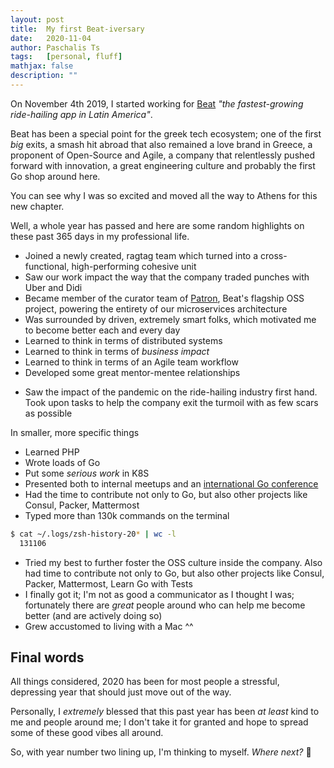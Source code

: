 ```yaml
---
layout: post
title:  My first Beat-iversary
date:   2020-11-04
author: Paschalis Ts
tags:   [personal, fluff]
mathjax: false
description: ""  
---
```


On November 4th 2019, I started working for [Beat](https://thebeat.co) *"the fastest-growing ride-hailing app in Latin America"*. 

Beat has been a special point for the greek tech ecosystem; one of the first *big* exits, a smash hit abroad that also remained a love brand in Greece, a proponent of Open-Source and Agile, a company that relentlessly pushed forward with innovation, a great engineering culture and probably the first Go shop around here.

You can see why I was so excited and moved all the way to Athens for this new chapter. 

Well, a whole year has passed and here are some random highlights on these past 365 days in my professional life.

- Joined a newly created, ragtag team which turned into a cross-functional, high-performing cohesive unit
- Saw our work impact the way that the company traded punches with Uber and Didi
- Became member of the curator team of [Patron](https://github.com/beatlabs/patron), Beat's flagship OSS project, powering the entirety of our microservices architecture
- Was surrounded by driven, extremely smart folks, which motivated me to become better each and every day
- Learned to think in terms of distributed systems
- Learned to think in terms of *business impact*
- Learned to think in terms of an Agile team workflow
- Developed some great mentor-mentee relationships
<!-- - Got promoted -->
- Saw the impact of the pandemic on the ride-hailing industry first hand. Took upon tasks to help the company exit the turmoil with as few scars as possible


In smaller, more specific things 
- Learned PHP
- Wrote loads of Go
- Put some *serious work* in K8S
- Presented both to internal meetups and an [international Go conference](https://goway.io)
- Had the time to contribute not only to Go, but also other projects like Consul, Packer, Mattermost
- Typed more than 130k commands on the terminal
```sh
$ cat ~/.logs/zsh-history-20* | wc -l
  131106
```
- Tried my best to further foster the OSS culture inside the company. Also had time to contribute not only to Go, but also other projects like Consul, Packer, Mattermost, Learn Go with Tests
- I finally got it; I'm not as good a communicator as I thought I was; fortunately there are *great* people around who can help me become better (and are actively doing so)
- Grew accustomed to living with a Mac ^^

## Final words

All things considered, 2020 has been for most people a stressful, depressing year that should just move out of the way.

Personally, I *extremely* blessed that this past year has been *at least* kind to me and people around me; I don't take it for granted and hope to spread some of these good vibes all around.

So, with year number two lining up, I'm thinking to myself. *Where next?*  🚀
